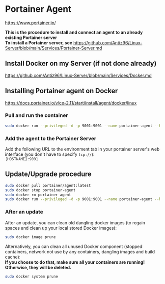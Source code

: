 # Portainer Agent

<https://www.portainer.io/>

**This is the procedure to install and connect an agent to an already existing Portainer server**  
**To install a Portainer server, see** <https://github.com/Antiz96/Linux-Server/blob/main/Services/Portainer-Server.md>

## Install Docker on my Server (if not done already)

<https://github.com/Antiz96/Linux-Server/blob/main/Services/Docker.md>

## Installing Portainer agent on Docker

<https://docs.portainer.io/v/ce-2.11/start/install/agent/docker/linux>

### Pull and run the container

```bash
sudo docker run --privileged -d -p 9001:9001 --name portainer-agent --hostname portainer-agent --restart=unless-stopped -v /var/run/docker.sock:/var/run/docker.sock -v /var/lib/docker/volumes:/var/lib/docker/volumes portainer/agent:latest
```

### Add the agent to the Portainer Server

Add the following URL to the environment tab in your portainer server's web interface (you don't have to specify `tcp://`):  
`[HOSTNAME]:9001`

## Update/Upgrade procedure

```bash
sudo docker pull portainer/agent:latest
sudo docker stop portainer-agent
sudo docker rm portainer-agent
sudo docker run --privileged -d -p 9001:9001 --name portainer-agent --hostname portainer-agent --restart=unless-stopped -v /var/run/docker.sock:/var/run/docker.sock -v /var/lib/docker/volumes:/var/lib/docker/volumes portainer/agent:latest
```

### After an update

After an update, you can clean old dangling docker images (to regain spaces and clean up your local stored Docker images):

```bash
sudo docker image prune
```

Alternatively, you can clean all unused Docker component (stopped containers, network not use by any containers, dangling images and build cache):  
**If you choose to do that, make sure all your containers are running! Otherwise, they will be deleted.**

```bash
sudo docker system prune
```
